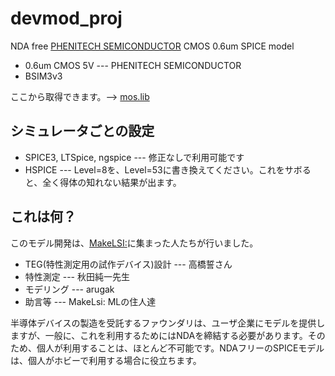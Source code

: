 # devmod_proj
NDA free [PHENITECH SEMICONDUCTOR](https://www.phenitec.co.jp/en/) CMOS 0.6um SPICE model

- 0.6um CMOS 5V --- PHENITECH SEMICONDUCTOR
- BSIM3v3

ここから取得できます。--> [mos.lib](https://raw.githubusercontent.com/arugak/devmod_proj/master/test/mos.lib)

## シミュレータごとの設定
- SPICE3, LTSpice, ngspice --- 修正なしで利用可能です
- HSPICE --- Level=8を、Level=53に書き換えてください。これをサボると、全く得体の知れない結果が出ます。

## これは何？
このモデル開発は、[MakeLSI:](http://ifdl.jp/make_lsi/)に集まった人たちが行いました。

- TEG(特性測定用の試作デバイス)設計 --- 高橋誓さん
- 特性測定 --- 秋田純一先生
- モデリング --- arugak
- 助言等 --- MakeLsi: MLの住人達

半導体デバイスの製造を受託するファウンダリは、ユーザ企業にモデルを提供しますが、一般に、これを利用するためにはNDAを締結する必要があります。そのため、個人が利用することは、ほとんど不可能です。NDAフリーのSPICEモデルは、個人がホビーで利用する場合に役立ちます。
